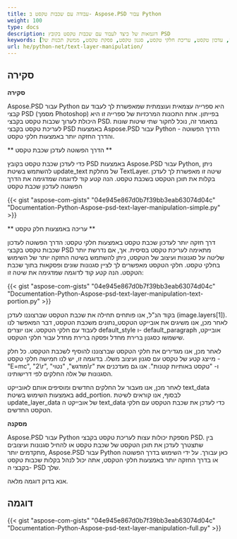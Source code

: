 ```yaml
---
title: עבודה עם שכבות טקסט ב- Aspose.PSD עבור Python
weight: 100
type: docs
description: דוגמאות של כיצד לעבוד עם שכבות טקסט בקובץ PSD
keywords: [שכבת טקסט, עדכון טקסט, עריכת חלקי טקסט, סגנון טקסט, פסקת טקסט, ממשק תכנות של PSD, פייתון, קוד דוגמה]
url: he/python-net/text-layer-manipulation/
---
```


## **סקירה**

**סקירה**

Aspose.PSD עבור Python היא ספרייה עצמאית ועוצמתית שמאפשרת לך לעבוד עם קבצי PSD (מסמך Photoshop) בפייתון. אחת התכונות המרכזיות של ספרייה זו היא היכולת לערוך שכבות טקסט בקבצי PSD. במאמר זה, נוכל לחקור שתי שיטות שונות לעריכת טקסט בקבצי PSD באמצעות Aspose.PSD עבור Python - הדרך הפשוטה והדרך החזקה יותר באמצעות חלקי טקסט.

** הדרך הפשוטה לעדכן שכבת טקסט **

כדי לעדכן שכבת טקסט בקובץ PSD באמצעות Aspose.PSD עבור Python, ניתן להשתמש בשיטת update_text של מחלקת TextLayer. שיטה זו מאפשרת לך לעדכן בקלות את תוכן הטקסט בשכבת טקסט. הנה קטע קוד לדוגמה שמדגימה את הדרך הפשוטה לעדכון שכבת טקסט

{{< gist "aspose-com-gists" "04e945e867d0b7f39bb3eab63074d04c" "Documentation-Python-Aspose-psd-text-layer-manipulation-simple.py" >}}

** עריכה באמצעות חלק טקסט **

דרך חזקה יותר לעדכון שכבת טקסט באמצעות חלקי טקסט: הדרך הפשוטה לעדכון שכבות טקסט בקבצי PSD מתאימה לעריכת טקסט בסיסית. אך, אם נדרשת יותר שליטה על סגנונות ועיצוב של הטקסט, ניתן להשתמש בשיטה החזקה יותר של השימוש בחלקי טקסט. חלקי הטקסט מאפשרים לך לציין סגנונות שונים ופסקאות בתוך שכבת הטקסט. הנה קטע קוד לדוגמה שמדגימה את שיטה זו:

{{< gist "aspose-com-gists" "04e945e867d0b7f39bb3eab63074d04c" "Documentation-Python-Aspose-psd-text-layer-manipulation-text-portion.py" >}}

בקוד הנ"ל, אנו פותחים תחילה את שכבת הטקסט שברצוננו לעדכן (image.layers[1]). לאחר מכן, אנו משיגים את אובייקט הטקסט_נתונים משכבת הטקסט, דבר המאפשר לנו לעבוד עם חלקי הטקסט. אנו יוצרים default_style ו- default_paragraph אובייקט, שישמשו כסגנון ברירת מחדל ופסקה ברירת מחדל עבור חלקי הטקסט.

לאחר מכן, אנו מגדירים את חלקי הטקסט שברצוננו להוסיף לשכבת הטקסט. כל חלק מייצג קטע של טקסט עם סגנון ועיצוב משלו. בדוגמה זו, יש לנו חמישה חלקי טקסט - "E=mc", "2\r", "מודגש", "נטוי\r" ו- "טקסט באותיות קטנות". אנו גם מעדכנים את הסגנונות של אלה החלקים לפי דרישותינו.

לאחר מכן, אנו מעבור על החלקים החדשים ומוסיפים אותם לאובייקט text_data באמצעות השימוש בשיטת add_portion. לבסוף, אנו קוראים לשיטת update_layer_data של אובייקט ה text_data כדי לעדכן את שכבת הטקסט עם חלקי הטקסט החדשים.

**מסקנה**

Aspose.PSD עבור Python מספקת יכולות עצות לעריכת טקסט בקבצי PSD. בין שתצטרך לעדכן את תוכן הטקסט של שכבת טקסט או להחיל סגנונות ועיצובים מתקדמים יותר, Aspose.PSD עבור Python כאן עבורך. על ידי השימוש בדרך הפשוטה או בדרך החזקה יותר באמצעות חלקי הטקסט, אתה יכול לנהל בקלות שכבות טקסט בקבצי ה- PSD שלך.

אנא בדוק דוגמה מלאה.

## **דוגמה**

{{< gist "aspose-com-gists" "04e945e867d0b7f39bb3eab63074d04c" "Documentation-Python-Aspose-psd-text-layer-manipulation-full.py" >}}
